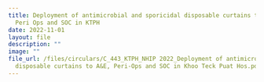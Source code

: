 ```yaml
---
title: Deployment of antimicrobial and sporicidal disposable curtains to A&E,
  Peri Ops and SOC in KTPH
date: 2022-11-01
layout: file
description: ""
image: ""
file_url: /files/circulars/C_443_KTPH_NHIP 2022_Deployment of antimicrobial and sporicidal
  disposable curtains to A&E, Peri-Ops and SOC in Khoo Teck Puat Hos.pdf
---
```

